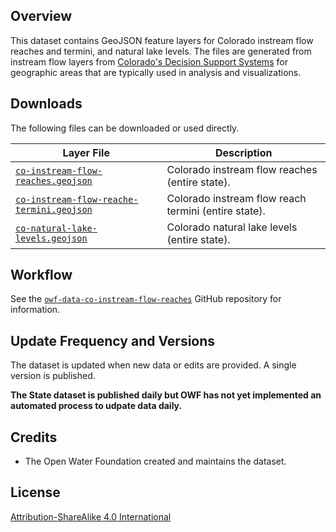 ## Overview ##

This dataset contains GeoJSON feature layers for Colorado instream flow reaches and termini, and natural lake levels.
The files are generated from instream flow layers from
[Colorado's Decision Support Systems](https://cdss.colorado.gov/gis-data/gis-data-by-category)
for geographic areas that are typically used in analysis and visualizations.

## Downloads ##

The following files can be downloaded or used directly.

| **Layer File** | **Description** |
| -- | -- |
| [`co-instream-flow-reaches.geojson`](co-instream-flow-reaches.geojson) | Colorado instream flow reaches (entire state). |
| [`co-instream-flow-reache-termini.geojson`](co-instream-flow-reach-termini.geojson) | Colorado instream flow reach termini (entire state). |
| [`co-natural-lake-levels.geojson`](co-natural-lake-levels.geojson) | Colorado natural lake levels (entire state). |

## Workflow ##

See the [`owf-data-co-instream-flow-reaches`](https://github.com/OpenWaterFoundation/owf-data-co-instream-flow)
GitHub repository for information.

## Update Frequency and Versions ##

The dataset is updated when new data or edits are provided.
A single version is published.

**The State dataset is published daily but OWF has not yet implemented an automated process to udpate data daily.**

## Credits ##

* The Open Water Foundation created and maintains the dataset.

## License ##

[Attribution-ShareAlike 4.0 International](https://creativecommons.org/licenses/by-sa/4.0/)
